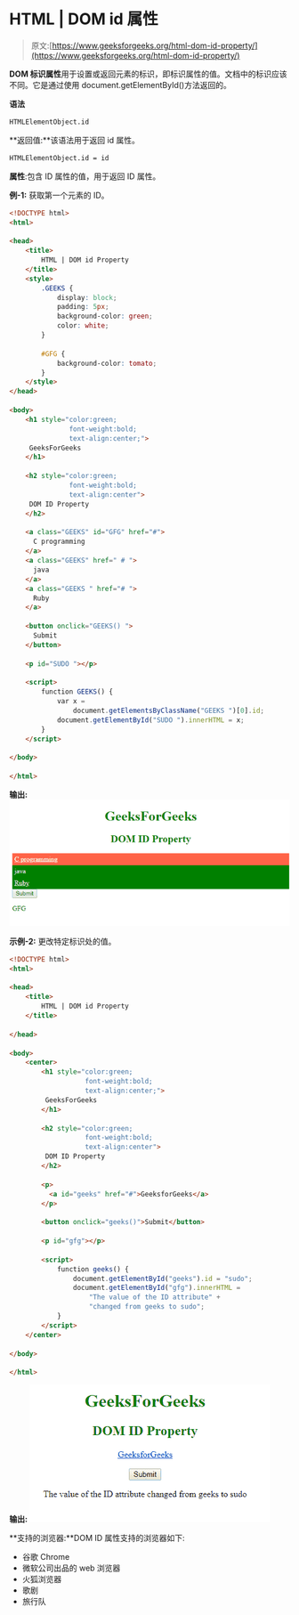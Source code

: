 # HTML | DOM id 属性

> 原文:[https://www.geeksforgeeks.org/html-dom-id-property/](https://www.geeksforgeeks.org/html-dom-id-property/)

**DOM 标识属性**用于设置或返回元素的标识，即标识属性的值。文档中的标识应该不同。它是通过使用 document.getElementById()方法返回的。

**语法**

```html
HTMLElementObject.id
```

**返回值:**该语法用于返回 id 属性。

```html
HTMLElementObject.id = id
```

**属性**:包含 ID 属性的值，用于返回 ID 属性。

**例-1:** 获取第一个元素的 ID。

```html
<!DOCTYPE html>
<html>

<head>
    <title>
        HTML | DOM id Property
    </title>
    <style>
        .GEEKS {
            display: block;
            padding: 5px;
            background-color: green;
            color: white;
        }

        #GFG {
            background-color: tomato;
        }
    </style>
</head>

<body>
    <h1 style="color:green;
               font-weight:bold;
               text-align:center;">
     GeeksForGeeks
    </h1>

    <h2 style="color:green;
               font-weight:bold;
               text-align:center">
     DOM ID Property
    </h2>

    <a class="GEEKS" id="GFG" href="#">
      C programming
    </a>
    <a class="GEEKS" href=" # ">
      java
    </a>
    <a class="GEEKS " href="# ">
      Ruby
    </a>

    <button onclick="GEEKS() ">
      Submit
    </button>

    <p id="SUDO "></p>

    <script>
        function GEEKS() {
            var x =
                document.getElementsByClassName("GEEKS ")[0].id;
            document.getElementById("SUDO ").innerHTML = x;
        }
    </script>

</body>

</html>
```

**输出:**
![](img/9773b19af08df4cc88e7045a1d350830.png)

**示例-2:** 更改特定标识处的值。

```html
<!DOCTYPE html>
<html>

<head>
    <title>
        HTML | DOM id Property
    </title>

</head>

<body>
    <center>
        <h1 style="color:green;
                   font-weight:bold;
                   text-align:center;">
         GeeksForGeeks
        </h1>

        <h2 style="color:green;
                   font-weight:bold;
                   text-align:center">
         DOM ID Property
        </h2>

        <p>
          <a id="geeks" href="#">GeeksforGeeks</a>
        </p>

        <button onclick="geeks()">Submit</button>

        <p id="gfg"></p>

        <script>
            function geeks() {
                document.getElementById("geeks").id = "sudo";
                document.getElementById("gfg").innerHTML =
                    "The value of the ID attribute" + 
                    "changed from geeks to sudo";
            }
        </script>
    </center>

</body>

</html>
```

**输出:**
![](img/12e23f326ac573e3ca81ea602858a6e7.png)

**支持的浏览器:**DOM ID 属性支持的浏览器如下:

*   谷歌 Chrome
*   微软公司出品的 web 浏览器
*   火狐浏览器
*   歌剧
*   旅行队
